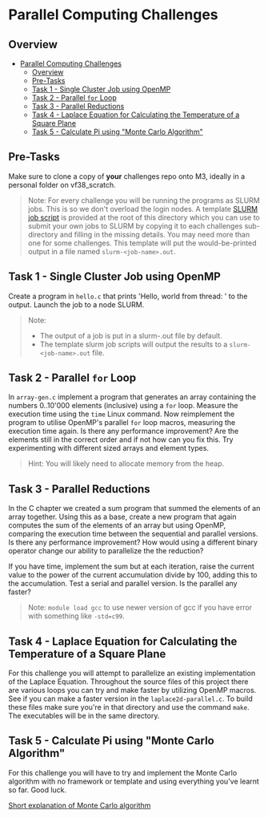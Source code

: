 # Parallel Computing Challenges

## Overview

- [Parallel Computing Challenges](#parallel-computing-challenges)
  - [Overview](#overview)
  - [Pre-Tasks](#pre-tasks)
  - [Task 1 - Single Cluster Job using OpenMP](#task-1---single-cluster-job-using-openmp)
  - [Task 2 - Parallel `for` Loop](#task-2---parallel-for-loop)
  - [Task 3 - Parallel Reductions](#task-3---parallel-reductions)
  - [Task 4 - Laplace Equation for Calculating the Temperature of a Square Plane](#task-4---laplace-equation-for-calculating-the-temperature-of-a-square-plane)
  - [Task 5 - Calculate Pi using "Monte Carlo Algorithm"](#task-5---calculate-pi-using-monte-carlo-algorithm)

## Pre-Tasks

Make sure to clone a copy of **your** challenges repo onto M3, ideally in a personal folder on vf38_scratch.

> Note: For every challenge you will be running the programs as SLURM jobs. This is so we don't overload the login nodes. A template [SLURM job script](./job.slurm) is provided at the root of this directory which you can use to submit your own jobs to SLURM by copying it to each challenges sub-directory and filling in the missing details. You may need more than one for some challenges. This template will put the would-be-printed output in a file named `slurm-<job-name>.out`.

## Task 1 - Single Cluster Job using OpenMP

Create a program in `hello.c` that prints 'Hello, world from thread: <thread-number>' to the output. Launch the job to a node SLURM.

> Note:
>
> - The output of a job is put in a slurm-<job-id>.out file by default.
> - The template slurm job scripts will output the results to a `slurm-<job-name>.out` file.

## Task 2 - Parallel `for` Loop

In `array-gen.c` implement a program that generates an array containing the numbers 0..10'000 elements (inclusive) using a `for` loop. Measure the execution time using the `time` Linux command. Now reimplement the program to utilise OpenMP's parallel `for` loop macros, measuring the execution time again. Is there any performance improvement? Are the elements still in the correct order and if not how can you fix this. Try experimenting with different sized arrays and element types.

> Hint: You will likely need to allocate memory from the heap.

## Task 3 - Parallel Reductions

In the C chapter we created a sum program that summed the elements of an array together. Using this as a base, create a new program that again computes the sum of the elements of an array but using OpenMP, comparing the execution time between the sequential and parallel versions. Is there any performance improvement? How would using a different binary operator change our ability to parallelize the the reduction?

If you have time, implement the sum but at each iteration, raise the current value to the power of the current accumulation divide by 100, adding this to the accumulation. Test a serial and parallel version. Is the parallel any faster?

> Note: `module load gcc` to use newer version of gcc if you have error with something like `-std=c99`.

## Task 4 - Laplace Equation for Calculating the Temperature of a Square Plane

For this challenge you will attempt to parallelize an existing implementation of the Laplace Equation. Throughout the source files of this project there are various loops you can try and make faster by utilizing OpenMP macros. See if you can make a faster version in the `laplace2d-parallel.c`. To build these files make sure you're in that directory and use the command `make`. The executables will be in the same directory.

## Task 5 - Calculate Pi using "Monte Carlo Algorithm"

For this challenge you will have to try and implement the Monte Carlo algorithm with no framework or template and using everything you've learnt so far. Good luck.

[Short explanation of Monte Carlo algorithm](https://www.youtube.com/watch?v=7ESK5SaP-bc&ab_channel=MarbleScience)
